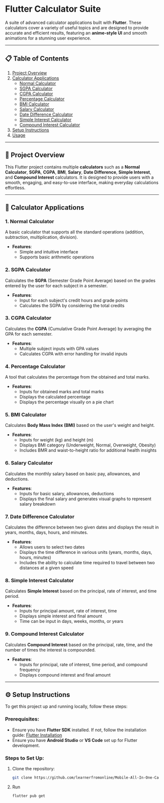 # Flutter Calculator Suite

A suite of advanced calculator applications built with **Flutter**. These calculators cover a variety of useful topics and are designed to provide accurate and efficient results, featuring an **anime-style UI** and smooth animations for a stunning user experience.

---

## 📋 Table of Contents

1. [Project Overview](#project-overview)
2. [Calculator Applications](#calculator-applications)
   - [Normal Calculator](#normal-calculator)
   - [SGPA Calculator](#sgpa-calculator)
   - [CGPA Calculator](#cgpa-calculator)
   - [Percentage Calculator](#percentage-calculator)
   - [BMI Calculator](#bmi-calculator)
   - [Salary Calculator](#salary-calculator)
   - [Date Difference Calculator](#date-difference-calculator)
   - [Simple Interest Calculator](#simple-interest-calculator)
   - [Compound Interest Calculator](#compound-interest-calculator)
1. [Setup Instructions](#setup-instructions)
2. [Usage](#usage)


---

## 📝 Project Overview

This Flutter project contains multiple **calculators** such as a **Normal Calculator**, **SGPA**, **CGPA**, **BMI**, **Salary**, **Date Difference**, **Simple Interest**, and **Compound Interest** calculators. It is designed to provide users with a smooth, engaging, and easy-to-use interface, making everyday calculations effortless.

---

## 🧮 Calculator Applications

### 1. **Normal Calculator**
A basic calculator that supports all the standard operations (addition, subtraction, multiplication, division).

- **Features**: 
  - Simple and intuitive interface
  - Supports basic arithmetic operations

### 2. **SGPA Calculator**
Calculates the **SGPA** (Semester Grade Point Average) based on the grades entered by the user for each subject in a semester.

- **Features**:
  - Input for each subject's credit hours and grade points
  - Calculates the SGPA by considering the total credits

### 3. **CGPA Calculator**
Calculates the **CGPA** (Cumulative Grade Point Average) by averaging the GPA for each semester.

- **Features**:
  - Multiple subject inputs with GPA values
  - Calculates CGPA with error handling for invalid inputs

### 4. **Percentage Calculator**
A tool that calculates the percentage from the obtained and total marks.

- **Features**:
  - Inputs for obtained marks and total marks
  - Displays the calculated percentage
  - Displays the percentage visually on a pie chart

### 5. **BMI Calculator**
Calculates **Body Mass Index (BMI)** based on the user's weight and height.

- **Features**:
  - Inputs for weight (kg) and height (m)
  - Displays BMI category (Underweight, Normal, Overweight, Obesity)
  - Includes BMR and waist-to-height ratio for additional health insights

### 6. **Salary Calculator**
Calculates the monthly salary based on basic pay, allowances, and deductions.

- **Features**:
  - Inputs for basic salary, allowances, deductions
  - Displays the final salary and generates visual graphs to represent salary breakdown

### 7. **Date Difference Calculator**
Calculates the difference between two given dates and displays the result in years, months, days, hours, and minutes.

- **Features**:
  - Allows users to select two dates
  - Displays the time difference in various units (years, months, days, hours, minutes)
  - Includes the ability to calculate time required to travel between two distances at a given speed

### 8. **Simple Interest Calculator**
Calculates **Simple Interest** based on the principal, rate of interest, and time period.

- **Features**:
  - Inputs for principal amount, rate of interest, time
  - Displays simple interest and final amount
  - Time can be input in days, weeks, months, or years

### 9. **Compound Interest Calculator**
Calculates **Compound Interest** based on the principal, rate, time, and the number of times the interest is compounded.

- **Features**:
  - Inputs for principal, rate of interest, time period, and compound frequency
  - Displays compound interest and final amount

---

## ⚙️ Setup Instructions

To get this project up and running locally, follow these steps:

### Prerequisites:
- Ensure you have **Flutter SDK** installed. If not, follow the installation guide: [Flutter Installation](https://flutter.dev/docs/get-started/install)
- Ensure you have **Android Studio** or **VS Code** set up for Flutter development.

### Steps to Set Up:
1. Clone the repository:
   ```bash
   git clone https://github.com/learnerfromonline/Mobile-All-In-One-Calculator
2. Run 
    ```bash
    flutter pub get